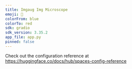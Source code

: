 ```yaml
---
title: Imgaug Img Microscope
emoji: 🔬
colorFrom: blue
colorTo: red
sdk: gradio
sdk_version: 3.35.2
app_file: app.py
pinned: false
---
```


Check out the configuration reference at https://huggingface.co/docs/hub/spaces-config-reference
